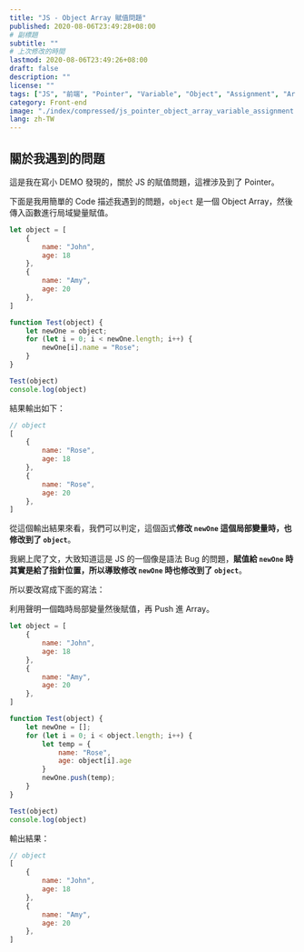 ```yaml
---
title: "JS - Object Array 賦值問題"
published: 2020-08-06T23:49:28+08:00
# 副標題
subtitle: ""
# 上次修改的時間
lastmod: 2020-08-06T23:49:26+08:00
draft: false
description: ""
license: ""
tags: ["JS", "前端", "Pointer", "Variable", "Object", "Assignment", "Array"]
category: Front-end 
image: "./index/compressed/js_pointer_object_array_variable_assignment.png"
lang: zh-TW
---
```


## 關於我遇到的問題

這是我在寫小 DEMO 發現的，關於 JS 的賦值問題，這裡涉及到了 Pointer。

下面是我用簡單的 Code 描述我遇到的問題，`object` 是一個 Object Array，然後傳入函數進行局域變量賦值。

```js
let object = [
    {
        name: "John",
        age: 18
    },
    {
        name: "Amy",
        age: 20
    },
]

function Test(object) {
    let newOne = object;
    for (let i = 0; i < newOne.length; i++) {
        newOne[i].name = "Rose";
    }
}

Test(object)
console.log(object)
```

結果輸出如下：

```js
// object
[
    {
        name: "Rose",
        age: 18
    },
    {
        name: "Rose",
        age: 20
    },
]
```

從這個輸出結果來看，我們可以判定，這個函式**修改 `newOne` 這個局部變量時，也修改到了 `object`**。

我網上爬了文，大致知道這是 JS 的一個像是語法 Bug 的問題，**賦值給 `newOne` 時其實是給了指針位置，所以導致修改 `newOne` 時也修改到了 `object`**。

所以要改寫成下面的寫法：

利用聲明一個臨時局部變量然後賦值，再 Push 進 Array。

```js
let object = [
    {
        name: "John",
        age: 18
    },
    {
        name: "Amy",
        age: 20
    },
]

function Test(object) {
    let newOne = [];
    for (let i = 0; i < object.length; i++) {
        let temp = {
            name: "Rose",
            age: object[i].age
        }
        newOne.push(temp);
    }
}

Test(object)
console.log(object)
```

輸出結果：

```js
// object
[
    {
        name: "John",
        age: 18
    },
    {
        name: "Amy",
        age: 20
    },
]
```